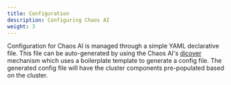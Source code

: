 ```yaml
---
title: Configuration
description: Configuring Chaos AI
weight: 3
---
```


Configuration for Chaos AI is managed through a simple YAML declarative file. This file can be auto-generated by using the Chaos AI's [dicover](../discover.md) mechanism which uses a boilerplate template to generate a config file. The generated config file will have the cluster components pre-populated based on the cluster. 